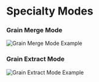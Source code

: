 # Specialty Modes

### Grain Merge Mode  
![Grain Merge Mode Example](https://github.com/chrisfreilich/virtuoso-nodes/assets/108036952/0e1691e1-e92d-4282-8989-ac9e8281120e)

### Grain Extract Mode  
![Grain Extract Mode Example](https://github.com/chrisfreilich/virtuoso-nodes/assets/108036952/18b6bc90-dfc9-4e34-b437-368f98913b67)
